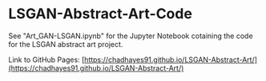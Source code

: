 # LSGAN-Abstract-Art-Code

See "Art_GAN-LSGAN.ipynb" for the Jupyter Notebook cotaining the code for the LSGAN abstract art project.

Link to GitHub Pages: [https://chadhayes91.github.io/LSGAN-Abstract-Art/](https://chadhayes91.github.io/LSGAN-Abstract-Art/)
